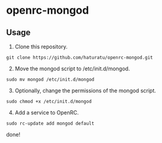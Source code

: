 # openrc-mongod

## Usage

1. Clone this repository.
```
git clone https://github.com/haturatu/openrc-mongod.git
```

2. Move the mongod script to /etc/init.d/mongod.
```
sudo mv mongod /etc/init.d/mongod
```

3. Optionally, change the permissions of the mongod script.
```
sudo chmod +x /etc/init.d/mongod
```

4. Add a service to OpenRC.
```
sudo rc-update add mongod default
```
done!
